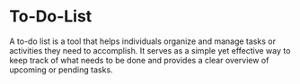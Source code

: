 # To-Do-List
A to-do list is a tool that helps individuals organize and manage tasks or activities they need to accomplish.
It serves as a simple yet effective way to keep track of what needs to be done and provides a clear overview of upcoming or pending tasks.
